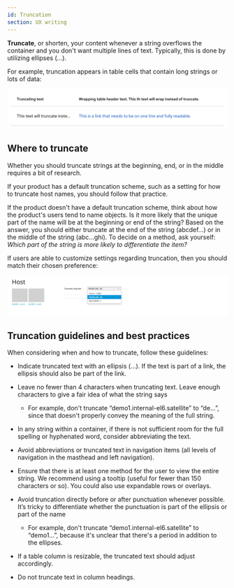 ```yaml
---
id: Truncation
section: UX writing
---
```


**Truncate**, or shorten, your content whenever a string overflows the container and you don't want multiple lines of text. Typically, this is done by utilizing ellipses (...).

For example, truncation appears in table cells that contain long strings or lots of data:

![#truncation1](./img/truncation-example.png)

## Where to truncate
Whether you should truncate strings at the beginning, end, or in the middle requires a bit of research.

If your product has a default truncation scheme, such as a setting for how to truncate host names, you should follow that practice. 

If the product doesn't have a default truncation scheme, think about how the product's users tend to name objects. Is it more likely that the unique part of the name will be at the beginning or end of the string? Based on the answer, you should either truncate at the end of the string (abcdef...) or in the middle of the string (abc...ghi). To decide on a method, ask yourself: *Which part of the string is more likely to differentiate the item?*

If users are able to customize settings regarding truncation, then you should match their chosen preference:

![#truncation1](./img/truncation3@2x.jpg)

## Truncation guidelines and best practices

When considering when and how to truncate, follow these guidelines:

- Indicate truncated text with an ellipsis (…). If the text is part of a link, the ellipsis should also be part of the link.

- Leave no fewer than 4 characters when truncating text. Leave enough characters to give a fair idea of what the string says 
    - For example, don't truncate “demo1.internal-el6.satellite” to “de…”, since that doesn't properly convey the meaning of the full string.

- In any string within a container, if there is not sufficient room for the full spelling or hyphenated word, consider abbreviating the text. 

- Avoid abbreviations or truncated text in navigation items (all levels of navigation in the masthead and left navigation).

- Ensure that there is at least one method for the user to view the entire string. We recommend using a tooltip (useful for fewer than 150 characters or so). You could also use expandable rows or overlays.

- Avoid truncation directly before or after punctuation whenever possible. It’s tricky to differentiate whether the punctuation is part of the ellipsis or part of the name 
    - For example, don't truncate “demo1.internal-el6.satellite” to “demo1…”, because it's unclear that there's a period in addition to the ellipses.

- If a table column is resizable, the truncated text should adjust accordingly.

-  Do not truncate text in column headings.